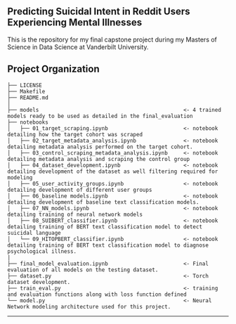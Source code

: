 ## Predicting Suicidal Intent in Reddit Users Experiencing Mental Illnesses
This is the repository for my final capstone project during my Masters of Science in Data Science at Vanderbilt University.

Project Organization
------------

    ├── LICENSE
    ├── Makefile           
    ├── README.md          
    │
    ├── models                                              <- 4 trained models ready to be used as detailed in the final_evaluation
    ├── notebooks          
    │   ├── 01_target_scraping.ipynb                        <- notebook detailing how the target cohort was scraped
    │   ├── 02_target_metadata_analysis.ipynb               <- notebook detailing metadata analysis performed on the target cohort.
    │   ├── 03_control_scraping_metadata_analysis.ipynb     <- notebook detailing metadata analysis and scraping the control group
    │   ├── 04_dataset_development.ipynb                    <- notebook detailing development of the dataset as well filtering required for modeling
    │   ├── 05_user_activity_groups.ipynb                   <- notebook detailing development of different user groups
    │   ├── 06_baseline models.ipynb                        <- notebook detailing development of baseline text classification models. 
    │   ├── 07_NN_models.ipynb                              <- notebook detailing training of neural network models
    │   ├── 08_SUIBERT_classifier.ipynb                     <- notebook detailing training of BERT text classification model to detect suicidal language
    │   └── 09_HITOPBERT_classifier.ipynb                   <- notebook detailing training of BERT text classification model to diagnose psychological illness.
    |                                            
    ├── final_model_evaluation.ipynb                        <- Final evaluation of all models on the testing dataset.   
    ├── dataset.py                                          <- Torch dataset development.         
    ├── train_eval.py                                       <- training and evaluation functions along with loss function defined
    └── model.py                                            <- Neural Network modeling architecture used for this project.  

--------

